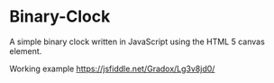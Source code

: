 # Binary-Clock
A simple binary clock written in JavaScript using the HTML 5 canvas element.

Working example https://jsfiddle.net/Gradox/Lg3v8jd0/

